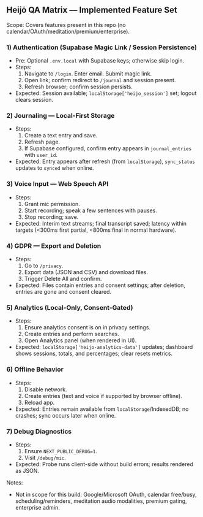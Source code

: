 ## Heijō QA Matrix — Implemented Feature Set

Scope: Covers features present in this repo (no calendar/OAuth/meditation/premium/enterprise).

### 1) Authentication (Supabase Magic Link / Session Persistence)
- Pre: Optional `.env.local` with Supabase keys; otherwise skip login.
- Steps:
  1. Navigate to `/login`. Enter email. Submit magic link.
  2. Open link; confirm redirect to `/journal` and session present.
  3. Refresh browser; confirm session persists.
- Expected: Session available; `localStorage['heijo_session']` set; logout clears session.

### 2) Journaling — Local-First Storage
- Steps:
  1. Create a text entry and save.
  2. Refresh page.
  3. If Supabase configured, confirm entry appears in `journal_entries` with `user_id`.
- Expected: Entry appears after refresh (from `localStorage`), `sync_status` updates to `synced` when online.

### 3) Voice Input — Web Speech API
- Steps:
  1. Grant mic permission.
  2. Start recording; speak a few sentences with pauses.
  3. Stop recording; save.
- Expected: Interim text streams; final transcript saved; latency within targets (<300ms first partial, <800ms final in normal hardware).

### 4) GDPR — Export and Deletion
- Steps:
  1. Go to `/privacy`.
  2. Export data (JSON and CSV) and download files.
  3. Trigger Delete All and confirm.
- Expected: Files contain entries and consent settings; after deletion, entries are gone and consent cleared.

### 5) Analytics (Local-Only, Consent-Gated)
- Steps:
  1. Ensure analytics consent is on in privacy settings.
  2. Create entries and perform searches.
  3. Open Analytics panel (when rendered in UI).
- Expected: `localStorage['heijo-analytics-data']` updates; dashboard shows sessions, totals, and percentages; clear resets metrics.

### 6) Offline Behavior
- Steps:
  1. Disable network.
  2. Create entries (text and voice if supported by browser offline).
  3. Reload app.
- Expected: Entries remain available from `localStorage`/IndexedDB; no crashes; sync occurs later when online.

### 7) Debug Diagnostics
- Steps:
  1. Ensure `NEXT_PUBLIC_DEBUG=1`.
  2. Visit `/debug/mic`.
- Expected: Probe runs client-side without build errors; results rendered as JSON.

Notes:
- Not in scope for this build: Google/Microsoft OAuth, calendar free/busy, scheduling/reminders, meditation audio modalities, premium gating, enterprise admin.

